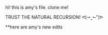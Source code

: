 hi! this is amy's file. clone me! 

TRUST THE NATURAL RECURSION!  ᕙ(⇀‸↼‶)ᕗ

**here are amy's new edits
